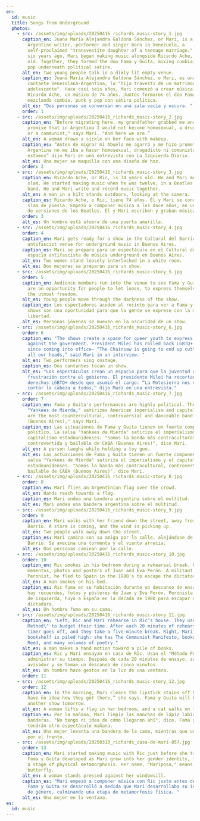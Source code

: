 ```yaml
---
en:
  id: music
  title: Songs from Underground
  photos:
    - src: /assets/img/uploads/20250416_richards_music-story_1.jpg
      caption_en: Juana María Alejandra Galdona Sánchez, or Mari, is a 24-year-old
        Argentine writer, performer and singer born in Venezuela, a
        self-proclaimed "transvestite daughter of a teenage marriage." Almost
        six years ago, Mari began making music alongside Ricardo Ache, a 74-year
        old. Together, they formed the duo Fama y Guita, mixing cumbia, punk and
        pop underneath political satire.
      alt_en: Two young people talk in a dimly lit empty venue.
      caption_es: Juana María Alejandra Galdona Sánchez, o Mari, es una escritora y
        cantante Venezolana-Argentina, la "hija travesti de un matrimonio
        adolescente". Hace casi seis años, Mari comenzó a crear música junto a
        Ricardo Ache, un músico de 74 años. Juntos formaron el dúo Fama y Guita,
        mezclando cumbia, punk y pop con sátira política.
      alt_es: "Dos personas se conversan en una sala vacía y oscura. "
      order: 1
    - src: /assets/img/uploads/20250416_richards_music-story_2.jpg
      caption_en: “Before migrating here, my grandfather grabbed me and made me
        promise that in Argentina I would not become homosexual, a drug addict
        or a communist," says Mari. "And here we are.”
      alt_en: A woman draws a sickle on her face with makeup.
      caption_es: “Antes de migrar mi Abuelo me agarró y me hizo prometerle que en
        Argentina no me iba a hacer homosexual, drogadicto ni comunista. Y acá
        estamos” dijo Mari en una entrevista con La Izquierda Diario.
      alt_es: Una mujer se maquilla con una diseña de hoz.
      order: 2
    - src: /assets/img/uploads/20250416_richards_music-story_3.jpg
      caption_en: Ricardo Ache, or Ric, is 74 years old. He and Mari met at a poetry
        slam. He started making music when he was twelve, in a Beatles cover
        band. He and Mari write and record music together.
      alt_en: A man in a kilt stands outdoors, looking at the camera.
      caption_es: Ricardo Ache, o Ric, tiene 74 años. Él y Mari se conocieron en un
        slam de poesía. Empezó a componer música a los doce años, en una banda
        de versiones de los Beatles. Él y Mari escriben y graban música juntos
      order: 3
      alt_es: Un hombre está afuera de una puerta amarilla.
    - src: /assets/img/uploads/20250416_richards_music-story_4.jpg
      order: 4
      caption_en: Mari gets ready for a show in the Cultural del Barrio, an
        antifascist venue for underground music in Buenos Aires.
      caption_es: Mari se prepara para un espectáculo en el Cultural del Barrio, un
        espacio antifascista de música underground en Buenos Aires.
      alt_en: Two women stand loosely interlocked in a white room.
      alt_es: Dos mujeres se preparan para un show.
    - src: /assets/img/uploads/20250416_richards_music-story_5.jpg
      order: 5
      caption_en: Audience members run into the venue to see Fama y Guita. The shows
        are an opportunity for people to let loose, to express themselves with
        the utmost freedom.
      alt_en: Young people move through the darkness of the show.
      caption_es: Los espectadores acuden al recinto para ver a Fama y Guita. Los
        shows son una oportunidad para que la gente se exprese con la máxima
        libertad.
      alt_es: Personas jóvenes se mueven en la oscuridad de un show.
    - src: /assets/img/uploads/20250416_richards_music-story_6.jpg
      order: 6
      caption_en: "The shows create a space for queer youth to express frustration
        against the government. President Milei has rolled back LGBTQ+ rights
        since coming into office– “The Chainsaw is going to end up cutting off
        all our heads,” said Mari in an interview. "
      alt_en: Two performers sing onstage.
      caption_es: Dos cantantes tocan un show.
      alt_es: "Los espectáculos crean un espacio para que la juventud queer exprese su
        frustración contra el gobierno. El presidente Milei ha recortado los
        derechos LGBTQ+ desde que asumió el cargo: “La Motosierra nos va a
        cortar la cabeza a todos,” dijo Mari en una entrevista."
    - src: /assets/img/uploads/20250416_richards_music-story_7.jpg
      order: 7
      caption_en: Fama y Guita's performances are highly political. The salsa song
        "Yankees de Mierda," satirizes American imperialism and capitalism. "We
        are the most countercultural, controversial and danceable band of CABA
        (Buenos Aires)," says Mari.
      caption_es: Las actuaciones de Fama y Guita tienen un fuerte componente
        político. La salsa "Yankees de Mierda" satiriza el imperialismo y el
        capitalismo estadounidenses. "Somos la banda más contracultural,
        controvertida y bailable de CABA (Buenos Aires)", dice Mari.
      alt_en: A person laughs while holding a toy gun.
      alt_es: Las actuaciones de Fama y Guita tienen un fuerte componente político. La
        salsa "Yankees de Mierda" satiriza el imperialismo y el capitalismo
        estadounidenses. "Somos la banda más contracultural, controvertida y
        bailable de CABA (Buenos Aires)", dice Mari.
    - src: /assets/img/uploads/20250416_richards_music-story_8.jpg
      order: 8
      caption_en: Mari flies an Argentinian flag over the crowd.
      alt_en: Hands reach towards a flag.
      caption_es: Mari ondea una bandera argentina sobre el multitud.
      alt_es: Mari ondea una bandera argentina sobre el multitud.
    - src: /assets/img/uploads/20250416_richards_music-story_9.jpg
      order: 9
      caption_en: Mari walks with her friend down the street, away from Cultura del
        Barrio. A storm is coming, and the wind is picking up.
      alt_en: Two people walk away down the street.
      caption_es: Mari camina con su amiga por la calle, alejándose de Cultura del
        Barrio. Se avecina una tormenta y el viento arrecia.
      alt_es: Dos personas caminan por la calle.
    - src: /assets/img/uploads/20250416_richards_music-story_10.jpg
      order: 10
      caption_en: Ric smokes in his bedroom during a rehearsal break. On his wall are
        mementos, photos and posters of Juan and Eva Perón. A militant left-wing
        Peronist, he fled to Spain in the 1980's to escape the dictatorship.
      alt_en: A man smokes on his bed.
      caption_es: Ric fuma en su habitación durante un descanso de ensayo. En su pared
        hay recuerdos, fotos y pósteres de Juan y Eva Perón. Peronista militante
        de izquierda, huyó a España en la década de 1980 para escapar de la
        dictadura.
      alt_es: Un hombre fuma en su cama.
    - src: /assets/img/uploads/20250416_richards_music-story_11.jpg
      caption_en: "Left, Ric and Mari rehearse in Ric’s house. They use the \"Pomodoro
        Method\" to budget their time. After each 20 minutes of rehearsal, a
        timer goes off, and they take a five-minute break. Right, Mari's
        bookshelf is piled high: she has The Communist Manifesto, books on Lou
        Reed, and many volumes of poetry."
      alt_en: A man makes a hand motion toward a pile of books.
      caption_es: Ric y Mari ensayan en casa de Ric. Usan el "Método Pomodoro" para
        administrar su tiempo. Después de cada 20 minutos de ensayo, suena un
        avisador y se toman un descanso de cinco minutos.
      alt_es: Un hombre hace gestos en la luz de una ventana.
      order: 11
    - src: /assets/img/uploads/20250416_richards_music-story_12.jpg
      order: 12
      caption_en: ​​In the morning, Mari cleans the lipstick stains off her flags. “I
        have no idea how they got there,” she says. Fama y Guita will have
        another show tomorrow.
      alt_en: A woman lifts a flag in her bedroom, and a cat walks on the bed.
      caption_es: Por la mañana, Mari limpia las manchas de lápiz labial de sus
        banderas. "No tengo ni idea de cómo llegaron ahí", dice. Fama y Guita
        tendrán otro espectáculo mañana.
      alt_es: Una mujer levanta una bandera de la cama, mientras que un gato camina
        por el frente.
    - src: /assets/img/uploads/20250313_richards_casa-de-mari-857.jpg
      order: 13
      caption_en: Mari started making music with Ric just before she transitioned.
        Fama y Guita developed as Mari grew into her gender identity, finishing
        a stage of physical metamorphosis. Her name, "Mariposa," means
        butterfly.
      alt_en: A woman stands pressed against her windowsill.
      caption_es: "Mari empezó a componer música con Ric justo antes de su transición.
        Fama y Guita se desarrolló a medida que Mari desarrollaba su identidad
        de género, culminando una etapa de metamorfosis física. "
      alt_es: Una mujer en la ventana.
es:
  id: music
---
```

